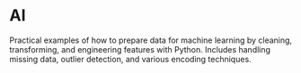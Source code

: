 # AI
Practical examples of how to prepare data for machine learning by cleaning, transforming, and engineering features with Python. Includes handling missing data, outlier detection, and various encoding techniques.
